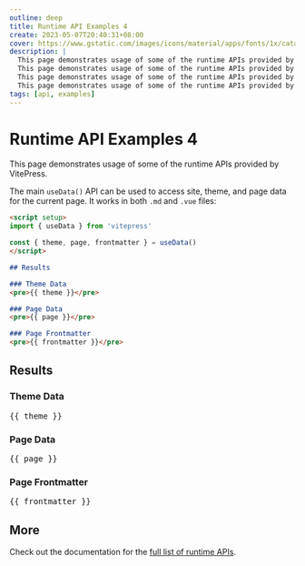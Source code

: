 ```yaml
---
outline: deep
title: Runtime API Examples 4
create: 2023-05-07T20:40:31+08:00
cover: https://www.gstatic.com/images/icons/material/apps/fonts/1x/catalog/v5/heroes/knowledge-module-bg-light.jpg
description: |
  This page demonstrates usage of some of the runtime APIs provided by VitePress.
  This page demonstrates usage of some of the runtime APIs provided by VitePress.
  This page demonstrates usage of some of the runtime APIs provided by VitePress.
  This page demonstrates usage of some of the runtime APIs provided by VitePress.
tags: [api, examples]
---
```


# Runtime API Examples 4

This page demonstrates usage of some of the runtime APIs provided by VitePress.

The main `useData()` API can be used to access site, theme, and page data for the current page. It works in both `.md` and `.vue` files:

```md
<script setup>
import { useData } from 'vitepress'

const { theme, page, frontmatter } = useData()
</script>

## Results

### Theme Data
<pre>{{ theme }}</pre>

### Page Data
<pre>{{ page }}</pre>

### Page Frontmatter
<pre>{{ frontmatter }}</pre>
```

<script setup>
import { useData } from 'vitepress'

const { site, theme, page, frontmatter } = useData()
</script>

## Results

### Theme Data
<pre>{{ theme }}</pre>

### Page Data
<pre>{{ page }}</pre>

### Page Frontmatter
<pre>{{ frontmatter }}</pre>

## More

Check out the documentation for the [full list of runtime APIs](https://vitepress.dev/reference/runtime-api#usedata).
